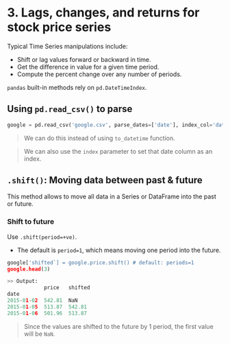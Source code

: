 # 3. Lags, changes, and returns for stock price series
Typical Time Series manipulations include:
- Shift or lag values forward or backward in time.
- Get the difference in value for a given time period.
- Compute the percent change over any number of periods.

`pandas` built-in methods rely on `pd.DateTimeIndex`.

## Using `pd.read_csv()` to parse
```py
google = pd.read_csv('google.csv', parse_dates=['date'], index_col='date']
```
> We can do this instead of using `to_datetime` function.

> We can also use the `index` parameter to set that date column as an index.

## `.shift()`: Moving data between past & future
This method allows to move all data in a Series or DataFrame into the past or future.

### Shift to future
Use `.shift(period=+ve)`.
- The default is `period=1`, which means moving one period into the future.

```py
google['shifted`] = google.price.shift() # default: periods=1
google.head(3)

>> Output:
            price   shifted
date
2015-01-02  542.81  NaN
2015-01-05  513.87  542.81
2015-01-06  501.96  513.87
```
> Since the values are shifted to the future by 1 period, the first value will be `NaN`.

